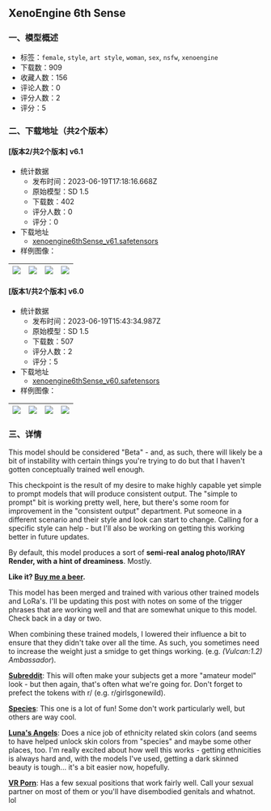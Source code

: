 ## XenoEngine 6th Sense
### 一、模型概述

- 标签：`female`, `style`, `art style`, `woman`, `sex`, `nsfw`, `xenoengine`
- 下载数：909
- 收藏人数：156
- 评论人数：0
- 评分人数：2
- 评分：5

### 二、下载地址（共2个版本）

#### [版本2/共2个版本] v6.1

- 统计数据
  - 发布时间：2023-06-19T17:18:16.668Z
  - 原始模型：SD 1.5
  - 下载数：402
  - 评分人数：0
  - 评分：0
- 下载地址
  - [xenoengine6thSense_v61.safetensors](https://civitai.com/api/download/models/99581)
- 样例图像：

| <img src="https://image.civitai.com/xG1nkqKTMzGDvpLrqFT7WA/6e20a852-abdf-4137-9e66-6ecbf226e2f9/width=450/1208680.jpeg" /> | <img src="https://image.civitai.com/xG1nkqKTMzGDvpLrqFT7WA/b0c3a1eb-c5b7-4b53-ac4d-4adf5465e854/width=450/1209035.jpeg" /> | <img src="https://image.civitai.com/xG1nkqKTMzGDvpLrqFT7WA/0759a336-6ac1-42b8-8738-90848ef5bc1f/width=450/1208907.jpeg" /> | <img src="https://image.civitai.com/xG1nkqKTMzGDvpLrqFT7WA/28b41cb4-2303-408a-a871-9addad77c476/width=450/1209220.jpeg" /> |
| ---- | ---- | ---- | ---- |

#### [版本1/共2个版本] v6.0

- 统计数据
  - 发布时间：2023-06-19T15:43:34.987Z
  - 原始模型：SD 1.5
  - 下载数：507
  - 评分人数：2
  - 评分：5
- 下载地址
  - [xenoengine6thSense_v60.safetensors](https://civitai.com/api/download/models/96220)
- 样例图像：

| <img src="https://image.civitai.com/xG1nkqKTMzGDvpLrqFT7WA/c67051c0-9e17-4ace-98de-97586a4b9ae0/width=450/1148455.jpeg" /> | <img src="https://image.civitai.com/xG1nkqKTMzGDvpLrqFT7WA/57d2f9d8-a318-4232-aa48-ed3a44d91e65/width=450/1152401.jpeg" /> | <img src="https://image.civitai.com/xG1nkqKTMzGDvpLrqFT7WA/63293df5-0b83-4ddc-a00b-3a6484cad5e3/width=450/1152424.jpeg" /> | <img src="https://image.civitai.com/xG1nkqKTMzGDvpLrqFT7WA/71f27cda-1843-4f86-8306-13a21ee82230/width=450/1148457.jpeg" /> |
| ---- | ---- | ---- | ---- |


### 三、详情
<p>This model should be considered "Beta" - and, as such, there will likely be a bit of instability with certain things you're trying to do but that I haven't gotten conceptually trained well enough.</p><p>This checkpoint is the result of my desire to make highly capable yet simple to prompt models that will produce consistent output. The "simple to prompt" bit is working pretty well, here, but there's some room for improvement in the "consistent output" department. Put someone in a different scenario and their style and look can start to change. Calling for a specific style can help - but I'll also be working on getting this working better in future updates.</p><p>By default, this model produces a sort of <strong>semi-real analog photo/IRAY Render, with a hint of dreaminess</strong>. Mostly.</p><p><strong>Like it? </strong><a target="_blank" rel="ugc" href="https://www.buymeacoffee.com/IAmXenos"><strong>Buy me a beer</strong></a><strong>. </strong></p><p>This model has been merged and trained with various other trained models and LoRa's. I'll be updating this post with notes on some of the trigger phrases that are working well and that are somewhat unique to this model. Check back in a day or two.</p><p>When combining these trained models, I lowered their influence a bit to ensure that they didn't take over all the time. As such, you sometimes need to increase the weight just a smidge to get things working. (e.g. <em>(Vulcan:1.2) Ambassador</em>).</p><p><a target="_blank" rel="ugc" href="https://civitai.com/models/80819/subreddit-v6"><strong>Subreddit</strong></a>: This will often make your subjects get a more "amateur model" look - but then again, that's often what we're going for. Don't forget to prefect the tokens with r/ (e.g. r/girlsgonewild).</p><p><a target="_blank" rel="ugc" href="https://civitai.com/models/17564/species"><strong>Species</strong></a>: This one is a lot of fun! Some don't work particularly well, but others are way cool.</p><p><a target="_blank" rel="ugc" href="https://civitai.com/models/12330?modelVersionId=15330"><strong>Luna's Angels</strong></a>: Does a nice job of ethnicity related skin colors (and seems to have helped unlock skin colors from "species" and maybe some other places, too. I'm really excited about how well this works - getting ethnicities is always hard and, with the models I've used, getting a dark skinned beauty is tough... it's a bit easier now, hopefully.</p><p><a target="_blank" rel="ugc" href="https://civitai.com/models/64627/vr-porn"><strong>VR Porn</strong></a>: Has a few sexual positions that work fairly well. Call your sexual partner on most of them or you'll have disembodied genitals and whatnot. lol</p>